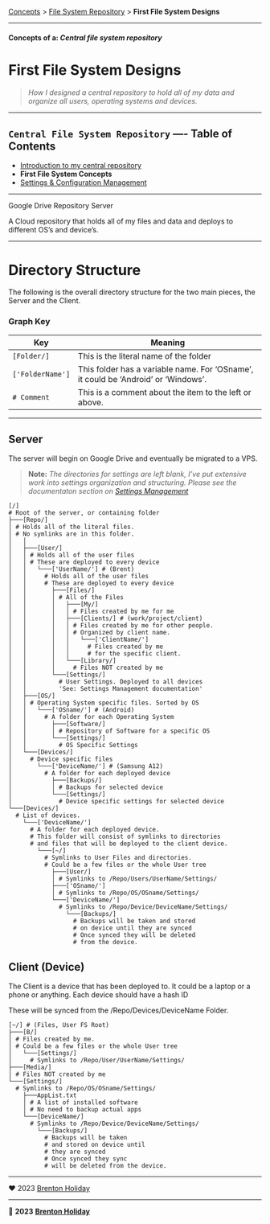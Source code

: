 [Concepts](../../README.md) > [File System Repository](../README.md) > **First File System Designs**

------

#### Concepts of a: *Central file system repository*

# First File System Designs

> *How I designed a central repository to hold all of my data and organize all users, operating systems and devices.*

------

## `Central File System Repository`  —- Table of Contents

- [Introduction to my central repository](../../README.md)
- **First File System Concepts**
- [Settings & Configuration Management](settings-config-management/README.md)

------

Google Drive Repository Server

A Cloud repository that holds all of my files and data and deploys to different OS’s and device’s.



------



# Directory Structure

The following is the overall directory structure for the two main pieces, the Server and the Client.

### Graph Key

| Key              | Meaning                                                      |
| ---------------- | ------------------------------------------------------------ |
| `[Folder/]`      | This is the literal name of the folder                       |
| `['FolderName']` | This folder has a variable name. For ‘OSname’, it could be ‘Android’ or ‘Windows’. |
| `# Comment`      | This is a comment about the item to the left or above.       |

------

## Server

The server will begin on Google Drive and eventually be migrated to a VPS.

> **Note:** *The directories for settings are left blank, I’ve put extensive work into settings organization and structuring. Please see the documentaton section on [Settings Management](#)*

```nginx
[/]
# Root of the server, or containing folder
├───[Repo/]
│ # Holds all of the literal files. 
│ # No symlinks are in this folder.
│	│
│	├───[User/]
│	│ # Holds all of the user files
│	│ # These are deployed to every device
│	│	└───['UserName/'] # (Brent)
│	│	  # Holds all of the user files
│	│	  # These are deployed to every device
│	│		├───[Files/]
│	│		│ # All of the Files
│	│		│	├───[My/]
│	│		│	│ # Files created by me for me
│	│		│	├───[Clients/] # (work/project/client)
│	│		│	│ # Files created by me for other people. 
│	│		│	│ # Organized by client name.
│	│		│	│	└───['ClientName/']
│	│		│	│	  # Files created by me 
│	│		│	│	  #	for the specific client.
│	│		│	└───[Library/]
│	│		│	  # Files NOT created by me
│	│		└───[Settings/]
│	│		  # User Settings. Deployed to all devices
│	│		  'See: Settings Management documentation'
│	├───[OS/]
│	│ # Operating System specific files. Sorted by OS
│	│	└───['OSname/'] # (Android)
│	│	  # A folder for each Operating System
│	│		├───[Software/]
│	│		│ # Repository of Software for a specific OS
│	│		└───[Settings/] 
│	│		  # OS Specific Settings
│	└───[Devices/]
│	  # Device specific files
│		└───['DeviceName/'] # (Samsung A12)
│		  # A folder for each deployed device
│			├───[Backups/]
│			│ # Backups for selected device
│			└───[Settings/]
│			  # Device specific settings for selected device
└───[Devices/]
  # List of devices. 
	└───['DeviceName/'] 
	  # A folder for each deployed device. 
	  # This folder will consist of symlinks to directories 
	  # and files that will be deployed to the client device.
		└───[~/]
  	      # Symlinks to User Files and directories. 
          # Could be a few files or the whole User tree
	        ├───[User/]
	        │ # Symlinks to /Repo/Users/UserName/Settings/
	        ├───['OSname/']
	        │ # Symlinks to /Repo/OS/OSname/Settings/
	        └───['DeviceName/']
	          # Symlinks to /Repo/Device/DeviceName/Settings/
	        	└───[Backups/]
	        	  # Backups will be taken and stored
	        	  # on device until they are synced
	        	  # Once synced they will be deleted 
	        	  # from the device.
```

## Client (Device)

The Client is a device that has been deployed to. It could be a laptop or a phone or anything. Each device should have a hash ID

These will be synced from the /Repo/Devices/DeviceName Folder.

```nginx
[~/] # (Files, User FS Root)
├───[B/]
│ # Files created by me. 
│ # Could be a few files or the whole User tree
│	└───[Settings/]
│     # Symlinks to /Repo/User/UserName/Settings/
├───[Media/]                                           
│ # Files NOT created by me
└───[Settings/]
  # Symlinks to /Repo/OS/OSname/Settings/
	├───AppList.txt
	│ # A list of installed software
	│ # No need to backup actual apps
	└───[DeviceName/]
	  # Symlinks to /Repo/Device/DeviceName/Settings/
		└───[Backups/]
          # Backups will be taken 
          # and stored on device until 
          # they are synced
          # Once synced they sync
          # will be deleted from the device.
```





------



❤ 2023 [Brenton Holiday](https://allmylinks.com/8rents)

------

🤍 __2023__ __[Brenton Holiday](https://allmylinks.com/8rents)__

